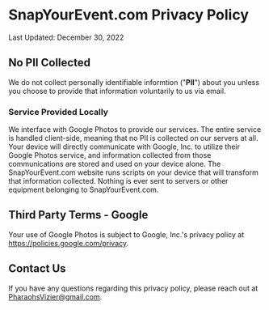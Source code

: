 # SnapYourEvent.com Privacy Policy

Last Updated: December 30, 2022

## No PII Collected

We do not collect personally identifiable informtion ("**PII**") about you unless you choose to provide that information voluntarily to us via email.

### Service Provided Locally

We interface with Google Photos to provide our services.  The entire service is handled client-side, meaning that no PII is collected on our servers at all.  Your device will directly communicate with Google, Inc. to utilize their Google Photos service, and information collected from those communications are stored and used on your device alone.  The SnapYourEvent.com website runs scripts on your device that will transform that information collected.  Nothing is ever sent to servers or other equipment belonging to SnapYourEvent.com.

## Third Party Terms - Google

Your use of Google Photos is subject to Google, Inc.'s privacy policy at <https://policies.google.com/privacy>.

## Contact Us

If you have any questions regarding this privacy policy, please reach out at <PharaohsVizier@gmail.com>.
